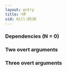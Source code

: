 ```yaml
---
layout: entry
title: འཆེ་
vid: Hill:0536
---
```

### Dependencies (N = 0)


### Two overt arguments


### Three overt arguments
